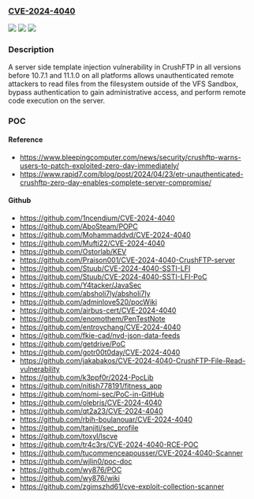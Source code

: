 ### [CVE-2024-4040](https://cve.mitre.org/cgi-bin/cvename.cgi?name=CVE-2024-4040)
![](https://img.shields.io/static/v1?label=Product&message=CrushFTP&color=blue)
![](https://img.shields.io/static/v1?label=Version&message=n%2Fa&color=blue)
![](https://img.shields.io/static/v1?label=Vulnerability&message=CWE-1336%20Improper%20Neutralization%20of%20Special%20Elements%20Used%20in%20a%20Template%20Engine&color=brighgreen)

### Description

A server side template injection vulnerability in CrushFTP in all versions before 10.7.1 and 11.1.0 on all platforms allows unauthenticated remote attackers to read files from the filesystem outside of the VFS Sandbox, bypass authentication to gain administrative access, and perform remote code execution on the server.

### POC

#### Reference
- https://www.bleepingcomputer.com/news/security/crushftp-warns-users-to-patch-exploited-zero-day-immediately/
- https://www.rapid7.com/blog/post/2024/04/23/etr-unauthenticated-crushftp-zero-day-enables-complete-server-compromise/

#### Github
- https://github.com/1ncendium/CVE-2024-4040
- https://github.com/AboSteam/POPC
- https://github.com/Mohammaddvd/CVE-2024-4040
- https://github.com/Mufti22/CVE-2024-4040
- https://github.com/Ostorlab/KEV
- https://github.com/Praison001/CVE-2024-4040-CrushFTP-server
- https://github.com/Stuub/CVE-2024-4040-SSTI-LFI
- https://github.com/Stuub/CVE-2024-4040-SSTI-LFI-PoC
- https://github.com/Y4tacker/JavaSec
- https://github.com/absholi7ly/absholi7ly
- https://github.com/adminlove520/pocWiki
- https://github.com/airbus-cert/CVE-2024-4040
- https://github.com/enomothem/PenTestNote
- https://github.com/entroychang/CVE-2024-4040
- https://github.com/fkie-cad/nvd-json-data-feeds
- https://github.com/getdrive/PoC
- https://github.com/gotr00t0day/CVE-2024-4040
- https://github.com/jakabakos/CVE-2024-4040-CrushFTP-File-Read-vulnerability
- https://github.com/k3ppf0r/2024-PocLib
- https://github.com/nitish778191/fitness_app
- https://github.com/nomi-sec/PoC-in-GitHub
- https://github.com/olebris/CVE-2024-4040
- https://github.com/qt2a23/CVE-2024-4040
- https://github.com/rbih-boulanouar/CVE-2024-4040
- https://github.com/tanjiti/sec_profile
- https://github.com/toxyl/lscve
- https://github.com/tr4c3rs/CVE-2024-4040-RCE-POC
- https://github.com/tucommenceapousser/CVE-2024-4040-Scanner
- https://github.com/wjlin0/poc-doc
- https://github.com/wy876/POC
- https://github.com/wy876/wiki
- https://github.com/zgimszhd61/cve-exploit-collection-scanner

